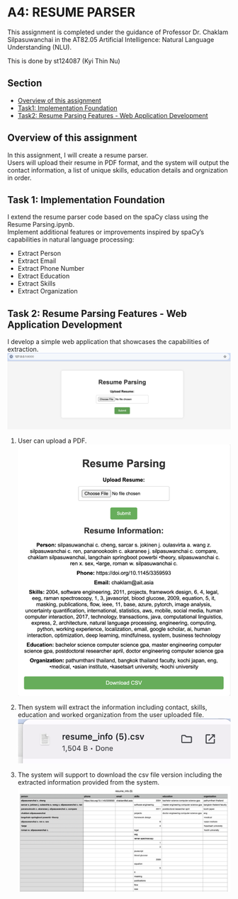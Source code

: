 # A4: RESUME PARSER

This assignment is completed under the guidance of Professor Dr. Chaklam Silpasuwanchai in the AT82.05 Artificial Intelligence: Natural Language Understanding (NLU).

This is done by st124087 (Kyi Thin Nu)

## Section
- [Overview of this assignment](#overview-of-this-assignment)
- [ Task1: Implementation Foundation ](#task-1-implementation-foundation)
- [Task2: Resume Parsing Features - Web Application Development](#task-2-resume-parsing-features---web-application-development)

## Overview of this assignment

In this assignment, I will create a resume parser.  
Users will upload their resume in PDF format, and the system will output the contact information, a list of unique skills, education details and orgnization in order.

## Task 1: Implementation Foundation
I extend the resume parser code based on the spaCy class using the Resume Parsing.ipynb.  
Implement additional features or improvements inspired by spaCy’s capabilities in natural language
processing:
- Extract Person
- Extract Email
- Extract Phone Number
- Extract Education
- Extract Skills
- Extract Organization

## Task 2: Resume Parsing Features - Web Application Development
I develop a simple web application that showcases the capabilities of extraction. 
![Alt Text](./app/image/ui1.png)  

1. User can upload a PDF.  
![Alt Text](./app/image/ui2.png)  


2. Then system will extract the information including contact, skills, education and worked organization from the user uploaded file.  
![Alt Text](./app/image/ui3.png)  


3. The system will support to download the csv file version including the extracted information provided from the system.  
![Alt Text](./app/image/ui4.png)  